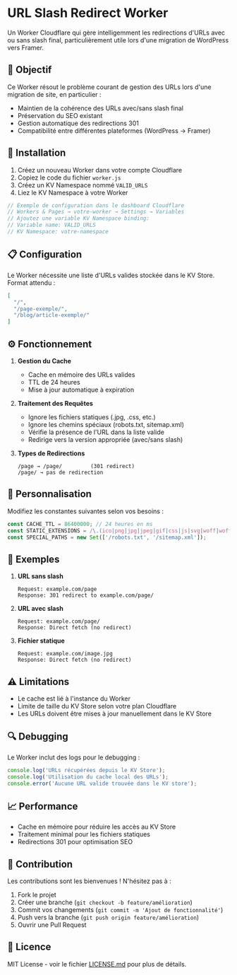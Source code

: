 # URL Slash Redirect Worker

Un Worker Cloudflare qui gère intelligemment les redirections d'URLs avec ou sans slash final, particulièrement utile lors d'une migration de WordPress vers Framer.

## 🎯 Objectif

Ce Worker résout le problème courant de gestion des URLs lors d'une migration de site, en particulier :
- Maintien de la cohérence des URLs avec/sans slash final
- Préservation du SEO existant
- Gestion automatique des redirections 301
- Compatibilité entre différentes plateformes (WordPress → Framer)

## 🚀 Installation

1. Créez un nouveau Worker dans votre compte Cloudflare
2. Copiez le code du fichier `worker.js`
3. Créez un KV Namespace nommé `VALID_URLS`
4. Liez le KV Namespace à votre Worker

```js
// Exemple de configuration dans le dashboard Cloudflare
// Workers & Pages → votre-worker → Settings → Variables
// Ajoutez une variable KV Namespace binding:
// Variable name: VALID_URLS
// KV Namespace: votre-namespace
```

## 📋 Configuration

Le Worker nécessite une liste d'URLs valides stockée dans le KV Store. Format attendu :

```json
[
  "/",
  "/page-exemple/",
  "/blog/article-exemple/"
]
```

## ⚙️ Fonctionnement

1. **Gestion du Cache**
   - Cache en mémoire des URLs valides
   - TTL de 24 heures
   - Mise à jour automatique à expiration

2. **Traitement des Requêtes**
   - Ignore les fichiers statiques (.jpg, .css, etc.)
   - Ignore les chemins spéciaux (robots.txt, sitemap.xml)
   - Vérifie la présence de l'URL dans la liste valide
   - Redirige vers la version appropriée (avec/sans slash)

3. **Types de Redirections**
   ```
   /page → /page/         (301 redirect)
   /page/ → pas de redirection
   ```

## 🔧 Personnalisation

Modifiez les constantes suivantes selon vos besoins :

```js
const CACHE_TTL = 86400000; // 24 heures en ms
const STATIC_EXTENSIONS = /\.(ico|png|jpg|jpeg|gif|css|js|svg|woff|woff2|ttf|eot)$/;
const SPECIAL_PATHS = new Set(['/robots.txt', '/sitemap.xml']);
```

## 📝 Exemples

1. **URL sans slash**
   ```
   Request: example.com/page
   Response: 301 redirect to example.com/page/
   ```

2. **URL avec slash**
   ```
   Request: example.com/page/
   Response: Direct fetch (no redirect)
   ```

3. **Fichier statique**
   ```
   Request: example.com/image.jpg
   Response: Direct fetch (no redirect)
   ```

## ⚠️ Limitations

- Le cache est lié à l'instance du Worker
- Limite de taille du KV Store selon votre plan Cloudflare
- Les URLs doivent être mises à jour manuellement dans le KV Store

## 🔍 Debugging

Le Worker inclut des logs pour le debugging :
```js
console.log('URLs récupérées depuis le KV Store');
console.log('Utilisation du cache local des URLs');
console.error('Aucune URL valide trouvée dans le KV store');
```

## 📈 Performance

- Cache en mémoire pour réduire les accès au KV Store
- Traitement minimal pour les fichiers statiques
- Redirections 301 pour optimisation SEO

## 🤝 Contribution

Les contributions sont les bienvenues ! N'hésitez pas à :
1. Fork le projet
2. Créer une branche (`git checkout -b feature/amélioration`)
3. Commit vos changements (`git commit -m 'Ajout de fonctionnalité'`)
4. Push vers la branche (`git push origin feature/amélioration`)
5. Ouvrir une Pull Request

## 📄 Licence

MIT License - voir le fichier [LICENSE.md](LICENSE.md) pour plus de détails.